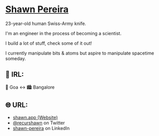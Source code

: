 # [Shawn Pereira](https://shawn.app/)

23-year-old human Swiss-Army knife. 

I'm an engineer in the process of becoming a scientist.

I build a lot of stuff, check some of it out!

I currently manipulate bits & atoms but aspire to manipulate spacetime someday.

## 📍 IRL:
🌴 Goa  ↔️  🏙️ Bangalore 

## 🌐 URL:
- [shawn.app (Website)](https://shawn.app/)
- [@recurshawn](https://twitter.com/recurshawn) on Twitter
- [shawn-pereira](https://www.linkedin.com/in/shawn-pereira/) on LinkedIn
<!--
**recurshawn/recurshawn** is a ✨ _special_ ✨ repository because its `README.md` (this file) appears on your GitHub profile.

Here are some ideas to get you started:

- 🔭 I’m currently working on ...
- 🌱 I’m currently learning ...
- 👯 I’m looking to collaborate on ...
- 🤔 I’m looking for help with ...
- 💬 Ask me about ...
- 📫 How to reach me: ...
- 😄 Pronouns: ...
- ⚡ Fun fact: ...
-->
